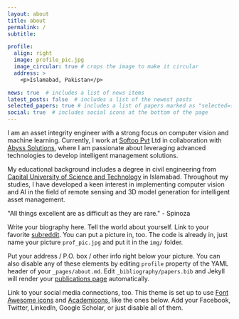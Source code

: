 ```yaml
---
layout: about
title: about
permalink: /
subtitle: 

profile:
  align: right
  image: profile_pic.jpg
  image_circular: true # crops the image to make it circular
  address: >
    <p>Islamabad, Pakistan</p>

news: true  # includes a list of news items
latest_posts: false  # includes a list of the newest posts
selected_papers: true # includes a list of papers marked as "selected={true}"
social: true  # includes social icons at the bottom of the page
---
```

I am an asset integrity engineer with a strong focus on computer vision and machine learning. Currently, I work at [Softoo Pvt](https://softoo.co) Ltd in collaboration with [Abyss Solutions](https://abysssolutions.co), where I am passionate about leveraging advanced technologies to develop intelligent management solutions.

My educational background includes a degree in civil engineering from [Capital University of Science and Technology](https://cust.edu.pk) in Islamabad. Throughout my studies, I have developed a keen interest in implementing computer vision and AI in the field of remote sensing and 3D model generation for intelligent asset management.

"All things excellent are as difficult as they are rare." - Spinoza

Write your biography here. Tell the world about yourself. Link to your favorite [subreddit](http://reddit.com). You can put a picture in, too. The code is already in, just name your picture `prof_pic.jpg` and put it in the `img/` folder.

Put your address / P.O. box / other info right below your picture. You can also disable any of these elements by editing `profile` property of the YAML header of your `_pages/about.md`. Edit `_bibliography/papers.bib` and Jekyll will render your [publications page](/al-folio/publications/) automatically.

Link to your social media connections, too. This theme is set up to use [Font Awesome icons](http://fortawesome.github.io/Font-Awesome/) and [Academicons](https://jpswalsh.github.io/academicons/), like the ones below. Add your Facebook, Twitter, LinkedIn, Google Scholar, or just disable all of them.
